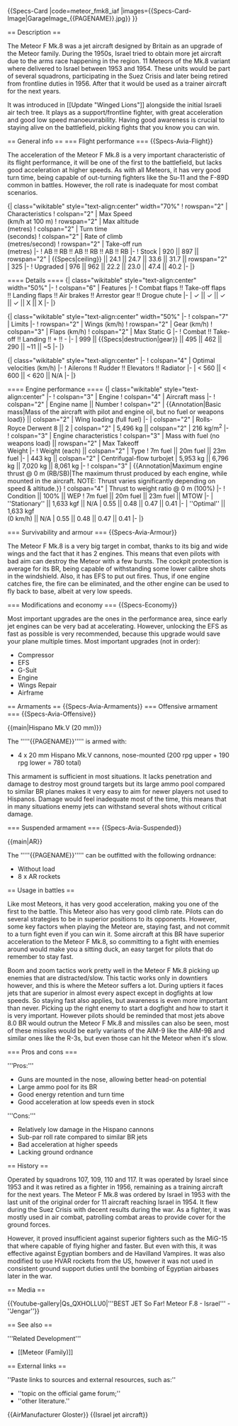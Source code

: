 {{Specs-Card
|code=meteor_fmk8_iaf
|images={{Specs-Card-Image|GarageImage_{{PAGENAME}}.jpg}}
}}

== Description ==
<!-- ''In the description, the first part should be about the history of and the creation and combat usage of the aircraft, as well as its key features. In the second part, tell the reader about the aircraft in the game. Insert a screenshot of the vehicle, so that if the novice player does not remember the vehicle by name, he will immediately understand what kind of vehicle the article is talking about.'' -->
The Meteor F Mk.8 was a jet aircraft designed by Britain as an upgrade of the Meteor family. During the 1950s, Israel tried to obtain more jet aircraft due to the arms race happening in the region. 11 Meteors of the Mk.8 variant where delivered to Israel between 1953 and 1954. These units would be part of several squadrons, participating in the Suez Crisis and later being retired from frontline duties in 1956. After that it would be used as a trainer aircraft for the next years.

It was introduced in [[Update "Winged Lions"]] alongside the initial Israeli air tech tree. It plays as a support/frontline fighter, with great acceleration and good low speed manoeuvrability. Having good awareness is crucial to staying alive on the battlefield, picking fights that you know you can win.

== General info ==
=== Flight performance ===
{{Specs-Avia-Flight}}
<!-- ''Describe how the aircraft behaves in the air. Speed, manoeuvrability, acceleration and allowable loads - these are the most important characteristics of the vehicle.'' -->
The acceleration of the Meteor F Mk.8 is a very important characteristic of its flight performance, it will be one of the first to the battlefield, but lacks good acceleration at higher speeds. As with all Meteors, it has very good turn time, being capable of out-turning fighters like the Su-11 and the F-89D common in battles. However, the roll rate is inadequate for most combat scenarios.

{| class="wikitable" style="text-align:center" width="70%"
! rowspan="2" | Characteristics
! colspan="2" | Max Speed<br>(km/h at 100 m)
! rowspan="2" | Max altitude<br>(metres)
! colspan="2" | Turn time<br>(seconds)
! colspan="2" | Rate of climb<br>(metres/second)
! rowspan="2" | Take-off run<br>(metres)
|-
! AB !! RB !! AB !! RB !! AB !! RB
|-
! Stock
| 920 || 897 || rowspan="2" | {{Specs|ceiling}} || 24.1 || 24.7 || 33.6 || 31.7 || rowspan="2" | 325
|-
! Upgraded
| 976 || 962 || 22.2 || 23.0 || 47.4 || 40.2
|-
|}

==== Details ====
{| class="wikitable" style="text-align:center" width="50%"
|-
! colspan="6" | Features
|-
! Combat flaps !! Take-off flaps !! Landing flaps !! Air brakes !! Arrestor gear !! Drogue chute
|-
| ✓ || ✓ || ✓ || ✓ || X || X     <!-- ✓ -->
|-
|}

{| class="wikitable" style="text-align:center" width="50%"
|-
! colspan="7" | Limits
|-
! rowspan="2" | Wings (km/h)
! rowspan="2" | Gear (km/h)
! colspan="3" | Flaps (km/h)
! colspan="2" | Max Static G
|-
! Combat !! Take-off !! Landing !! + !! -
|-
| 999 <!-- {{Specs|destruction|body}} --> || {{Specs|destruction|gear}} || 495 || 462 || 290 || ~11 || ~5
|-
|}

{| class="wikitable" style="text-align:center"
|-
! colspan="4" | Optimal velocities (km/h)
|-
! Ailerons !! Rudder !! Elevators !! Radiator
|-
| < 560 || < 600 || < 620 || N/A
|-
|}

==== Engine performance ====
{| class="wikitable" style="text-align:center"
|-
! colspan="3" | Engine
! colspan="4" | Aircraft mass
|-
! colspan="2" | Engine name || Number
! colspan="2" | {{Annotation|Basic mass|Mass of the aircraft with pilot and engine oil, but no fuel or weapons load}} || colspan="2" | Wing loading (full fuel)
|-
| colspan="2" | Rolls-Royce Derwent 8 || 2
| colspan="2" | 5,496 kg || colspan="2" | 216 kg/m<sup>2</sup>
|-
! colspan="3" | Engine characteristics
! colspan="3" | Mass with fuel (no weapons load) || rowspan="2" | Max Takeoff<br>Weight
|-
! Weight (each) || colspan="2" | Type
! 7m fuel || 20m fuel || 23m fuel
|-
| 443 kg || colspan="2" | Centrifugal-flow turbojet
| 5,953 kg || 6,796 kg || 7,020 kg || 8,061 kg
|-
! colspan="3" | {{Annotation|Maximum engine thrust @ 0 m (RB/SB)|The maximum thrust produced by each engine, while mounted in the aircraft. NOTE: Thrust varies significantly depending on speed & altitude.}}
! colspan="4" | Thrust to weight ratio @ 0 m (100%)
|-
! Condition || 100% || WEP
! 7m fuel || 20m fuel || 23m fuel || MTOW
|-
| ''Stationary'' || 1,633 kgf || N/A
| 0.55 || 0.48 || 0.47 || 0.41
|-
| ''Optimal'' || 1,633 kgf<br>(0 km/h) || N/A
| 0.55 || 0.48 || 0.47 || 0.41
|-
|}

=== Survivability and armour ===
{{Specs-Avia-Armour}}
<!-- ''Examine the survivability of the aircraft. Note how vulnerable the structure is and how secure the pilot is, whether the fuel tanks are armoured, etc. Describe the armour, if there is any, and also mention the vulnerability of other critical aircraft systems.'' -->
The Meteor F Mk.8 is a very big target in combat, thanks to its big and wide wings and the fact that it has 2 engines. This means that even pilots with bad aim can destroy the Meteor with a few bursts. The cockpit protection is average for its BR, being capable of withstanding some lower calibre shots in the windshield. Also, it has EFS to put out fires. Thus, if one engine catches fire, the fire can be eliminated, and the other engine can be used to fly back to base, albeit at very low speeds.

=== Modifications and economy ===
{{Specs-Economy}}

Most important upgrades are the ones in the performance area, since early jet engines can be very bad at accelerating. However, unlocking the EFS as fast as possible is very recommended, because this upgrade would save your plane multiple times. Most important upgrades (not in order):

* Compressor
* EFS
* G-Suit
* Engine
* Wings Repair
* Airframe

== Armaments ==
{{Specs-Avia-Armaments}}
=== Offensive armament ===
{{Specs-Avia-Offensive}}
<!-- ''Describe the offensive armament of the aircraft, if any. Describe how effective the cannons and machine guns are in a battle, and also what belts or drums are better to use. If there is no offensive weaponry, delete this subsection.'' -->
{{main|Hispano Mk.V (20 mm)}}

The '''''{{PAGENAME}}''''' is armed with:

* 4 x 20 mm Hispano Mk.V cannons, nose-mounted (200 rpg upper + 190 rpg lower = 780 total)

This armament is sufficient in most situations. It lacks penetration and damage to destroy most ground targets but its large ammo pool compared to similar BR planes makes it very easy to aim for newer players not used to Hispanos. Damage would feel inadequate most of the time, this means that in many situations enemy jets can withstand several shots without critical damage.

=== Suspended armament ===
{{Specs-Avia-Suspended}}
<!-- ''Describe the aircraft's suspended armament: additional cannons under the wings, bombs, rockets and torpedoes. This section is especially important for bombers and attackers. If there is no suspended weaponry remove this subsection.'' -->
{{main|AR}}

The '''''{{PAGENAME}}''''' can be outfitted with the following ordnance:

* Without load
* 8 x AR rockets

== Usage in battles ==
<!-- ''Describe the tactics of playing in the aircraft, the features of using aircraft in a team and advice on tactics. Refrain from creating a "guide" - do not impose a single point of view, but instead, give the reader food for thought. Examine the most dangerous enemies and give recommendations on fighting them. If necessary, note the specifics of the game in different modes (AB, RB, SB).'' -->
Like most Meteors, it has very good acceleration, making you one of the first to the battle. This Meteor also has very good climb rate. Pilots can do several strategies to be in superior positions to its opponents. However, some key factors when playing the Meteor are, staying fast, and not commit to a turn fight even if you can win it. Some aircraft at this BR have superior acceleration to the Meteor F Mk.8, so committing to a fight with enemies around would make you a sitting duck, an easy target for pilots that do remember to stay fast.

Boom and zoom tactics work pretty well in the Meteor F Mk.8 picking up enemies that are distracted/slow. This tactic works only in downtiers however, and this is where the Meteor suffers a lot. During uptiers it faces jets that are superior in almost every aspect except in dogfights at low speeds. So staying fast also applies, but awareness is even more important than never. Picking up the right enemy to start a dogfight and how to start it is very important. However pilots should be reminded that most jets above 8.0 BR would outrun the Meteor F Mk.8 and missiles can also be seen, most of these missiles would be early variants of the AIM-9 like the AIM-9B and similar ones like the R-3s, but even those can hit the Meteor when it's slow.

=== Pros and cons ===
<!-- ''Summarise and briefly evaluate the vehicle in terms of its characteristics and combat effectiveness. Mark its pros and cons in the bulleted list. Try not to use more than 6 points for each of the characteristics. Avoid using categorical definitions such as "bad", "good" and the like - use substitutions with softer forms such as "inadequate" and "effective".'' -->

'''Pros:'''

* Guns are mounted in the nose, allowing better head-on potential
* Large ammo pool for its BR
* Good energy retention and turn time
* Good acceleration at low speeds even in stock

'''Cons:'''

* Relatively low damage in the Hispano cannons
* Sub-par roll rate compared to similar BR jets
* Bad acceleration at higher speeds
* Lacking ground ordnance

== History ==
<!-- ''Describe the history of the creation and combat usage of the aircraft in more detail than in the introduction. If the historical reference turns out to be too long, take it to a separate article, taking a link to the article about the vehicle and adding a block "/History" (example: <nowiki>https://wiki.warthunder.com/(Vehicle-name)/History</nowiki>) and add a link to it here using the <code>main</code> template. Be sure to reference text and sources by using <code><nowiki><ref></ref></nowiki></code>, as well as adding them at the end of the article with <code><nowiki><references /></nowiki></code>. This section may also include the vehicle's dev blog entry (if applicable) and the in-game encyclopedia description (under <code><nowiki>=== In-game description ===</nowiki></code>, also if applicable).'' -->
Operated by squadrons 107, 109, 110 and 117. It was operated by Israel since 1953 and it was retired as a fighter in 1956, remaining as a training aircraft for the next years. The Meteor F Mk.8 was ordered by Israel in 1953 with the last unit of the original order for 11 aircraft reaching Israel in 1954. It flew during the Suez Crisis with decent results during the war. As a fighter, it was mostly used in air combat, patrolling combat areas to provide cover for the ground forces.

However, it proved insufficient against superior fighters such as the MiG-15 that where capable of flying higher and faster. But even with this, it was effective against Egyptian bombers and de Havilland Vampires. It was also modified to use HVAR rockets from the US, however it was not used in consistent ground support duties until the bombing of Egyptian airbases later in the war.

== Media ==
<!-- ''Excellent additions to the article would be video guides, screenshots from the game, and photos.'' -->

{{Youtube-gallery|Qs_QXHOLLU0|'''BEST JET So Far! Meteor F.8 - Israel''' - ''Jengar''}}

== See also ==
<!-- ''Links to the articles on the War Thunder Wiki that you think will be useful for the reader, for example:''
* ''reference to the series of the aircraft;''
* ''links to approximate analogues of other nations and research trees.'' -->
'''Related Development'''

* [[Meteor (Family)]]

== External links ==
<!-- ''Paste links to sources and external resources, such as:''
* ''topic on the official game forum;''
* ''other literature.'' -->
''Paste links to sources and external resources, such as:''

* ''topic on the official game forum;''
* ''other literature.''

{{AirManufacturer Gloster}}
{{Israel jet aircraft}}